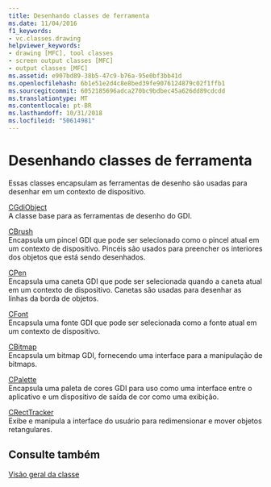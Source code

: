 ```yaml
---
title: Desenhando classes de ferramenta
ms.date: 11/04/2016
f1_keywords:
- vc.classes.drawing
helpviewer_keywords:
- drawing [MFC], tool classes
- screen output classes [MFC]
- output classes [MFC]
ms.assetid: e907bd89-38b5-47c9-b76a-95e0bf3bb41d
ms.openlocfilehash: 6b1e51e2d4c8e8bed39fe9076124879c02f1ffb1
ms.sourcegitcommit: 6052185696adca270bc9bdbec45a626dd89cdcdd
ms.translationtype: MT
ms.contentlocale: pt-BR
ms.lasthandoff: 10/31/2018
ms.locfileid: "50614981"
---
```

# <a name="drawing-tool-classes"></a>Desenhando classes de ferramenta

Essas classes encapsulam as ferramentas de desenho são usadas para desenhar em um contexto de dispositivo.

[CGdiObject](../mfc/reference/cgdiobject-class.md)<br/>
A classe base para as ferramentas de desenho do GDI.

[CBrush](../mfc/reference/cbrush-class.md)<br/>
Encapsula um pincel GDI que pode ser selecionado como o pincel atual em um contexto de dispositivo. Pincéis são usados para preencher os interiores dos objetos que está sendo desenhados.

[CPen](../mfc/reference/cpen-class.md)<br/>
Encapsula uma caneta GDI que pode ser selecionada quando a caneta atual em um contexto de dispositivo. Canetas são usadas para desenhar as linhas da borda de objetos.

[CFont](../mfc/reference/cfont-class.md)<br/>
Encapsula uma fonte GDI que pode ser selecionada como a fonte atual em um contexto de dispositivo.

[CBitmap](../mfc/reference/cbitmap-class.md)<br/>
Encapsula um bitmap GDI, fornecendo uma interface para a manipulação de bitmaps.

[CPalette](../mfc/reference/cpalette-class.md)<br/>
Encapsula uma paleta de cores GDI para uso como uma interface entre o aplicativo e um dispositivo de saída de cor como uma exibição.

[CRectTracker](../mfc/reference/crecttracker-class.md)<br/>
Exibe e manipula a interface do usuário para redimensionar e mover objetos retangulares.

## <a name="see-also"></a>Consulte também

[Visão geral da classe](../mfc/class-library-overview.md)

